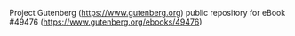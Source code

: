 Project Gutenberg (https://www.gutenberg.org) public repository for eBook #49476 (https://www.gutenberg.org/ebooks/49476)
